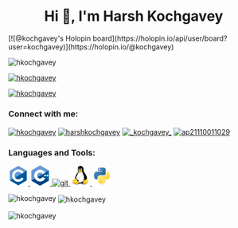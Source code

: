 
<h1 align="center">Hi 👋, I'm Harsh Kochgavey</h1>
[![@kochgavey's Holopin board](https://holopin.io/api/user/board?user=kochgavey)](https://holopin.io/@kochgavey)



<p align="left"> <img src="https://komarev.com/ghpvc/?username=hkochgavey&label=Profile%20views&color=0e75b6&style=flat" alt="hkochgavey" /> </p>

<p align="left"> <a href="https://github.com/ryo-ma/github-profile-trophy"><img src="https://github-profile-trophy.vercel.app/?username=hkochgavey" alt="hkochgavey" /></a> </p>

<p align="left"> <a href="https://twitter.com/hkochgavey" target="blank"><img src="https://img.shields.io/twitter/follow/hkochgavey?logo=twitter&style=for-the-badge" alt="hkochgavey" /></a> </p>

<h3 align="left">Connect with me:</h3>
<p align="left">
<a href="https://twitter.com/hkochgavey" target="blank"><img align="center" src="https://raw.githubusercontent.com/rahuldkjain/github-profile-readme-generator/master/src/images/icons/Social/twitter.svg" alt="hkochgavey" height="30" width="40" /></a>
<a href="https://linkedin.com/in/harshkochgavey" target="blank"><img align="center" src="https://raw.githubusercontent.com/rahuldkjain/github-profile-readme-generator/master/src/images/icons/Social/linked-in-alt.svg" alt="harshkochgavey" height="30" width="40" /></a>
<a href="https://instagram.com/_kochgavey_" target="blank"><img align="center" src="https://raw.githubusercontent.com/rahuldkjain/github-profile-readme-generator/master/src/images/icons/Social/instagram.svg" alt="_kochgavey_" height="30" width="40" /></a>
<a href="https://www.hackerrank.com/ap21110011029" target="blank"><img align="center" src="https://raw.githubusercontent.com/rahuldkjain/github-profile-readme-generator/master/src/images/icons/Social/hackerrank.svg" alt="ap21110011029" height="30" width="40" /></a>
</p>

<h3 align="left">Languages and Tools:</h3>
<p align="left"> <a href="https://www.cprogramming.com/" target="_blank" rel="noreferrer"> <img src="https://raw.githubusercontent.com/devicons/devicon/master/icons/c/c-original.svg" alt="c" width="40" height="40"/> </a> <a href="https://www.w3schools.com/cpp/" target="_blank" rel="noreferrer"> <img src="https://raw.githubusercontent.com/devicons/devicon/master/icons/cplusplus/cplusplus-original.svg" alt="cplusplus" width="40" height="40"/> </a> <a href="https://git-scm.com/" target="_blank" rel="noreferrer"> <img src="https://www.vectorlogo.zone/logos/git-scm/git-scm-icon.svg" alt="git" width="40" height="40"/> </a> <a href="https://www.linux.org/" target="_blank" rel="noreferrer"> <img src="https://raw.githubusercontent.com/devicons/devicon/master/icons/linux/linux-original.svg" alt="linux" width="40" height="40"/> </a> <a href="https://www.python.org" target="_blank" rel="noreferrer"> <img src="https://raw.githubusercontent.com/devicons/devicon/master/icons/python/python-original.svg" alt="python" width="40" height="40"/> </a> </p>

<p><img align="left" src="https://github-readme-stats.vercel.app/api/top-langs?username=hkochgavey&show_icons=true&locale=en&layout=compact" alt="hkochgavey" /></p>

<p>&nbsp;<img align="center" src="https://github-readme-stats.vercel.app/api?username=hkochgavey&show_icons=true&locale=en" alt="hkochgavey" /></p>

<p><img align="center" src="https://github-readme-streak-stats.herokuapp.com/?user=hkochgavey&" alt="hkochgavey" /></p>

